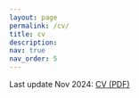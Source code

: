 ```yaml
---
layout: page
permalink: /cv/
title: cv
description:
nav: true
nav_order: 5
---
```

Last update Nov 2024: <a href="/assets/pdf/example_pdf.pdf" target="_blank">CV (PDF)</a>
